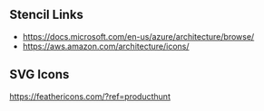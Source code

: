 ## Stencil Links

- https://docs.microsoft.com/en-us/azure/architecture/browse/
- https://aws.amazon.com/architecture/icons/

## SVG Icons
https://feathericons.com/?ref=producthunt
